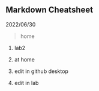 ## Markdown Cheatsheet
2022/06/30
>home 

1. lab2
2. at home
3. edit in github desktop

4. edit in lab
